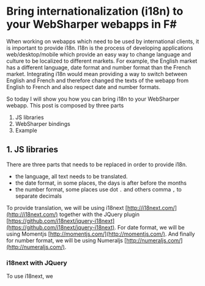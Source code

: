 # Bring internationalization (i18n) to your WebSharper webapps in F#

When working on webapps which need to be used by international clients, it is important to provide i18n.
I18n is the process of developing applications web/desktop/mobile which provide an easy way to change language and culture to be localized to different markets.
For example, the English market has a different language, date format and number format than the French market.
Integrating i18n would mean providing a way to switch between English and French and therefore changed the texts of the webapp from English to French and also respect date and number formats. 

So today I will show you how you can bring i18n to your WebSharper webapp. This post is composed by three parts

1. JS libraries
2. WebSharper bindings
3. Example

## 1. JS libraries

There are three parts that needs to be replaced in order to provide i18n.
 
  - the language, all text needs to be translated.
  - the date format, in some places, the days is after before the months
  - the number format, some places use dot `.` and others comma `,` to separate decimals

To provide translation, we will be using i18next [http://i18next.com/](http://i18next.com/) together with the JQuery plugin [https://github.com/i18next/jquery-i18next](https://github.com/i18next/jquery-i18next).
For date format, we will be using Momentjs [http://momentjs.com/](http://momentjs.com/).
And finally for number format, we will be using Numeraljs [http://numeraljs.com/](http://numeraljs.com/).

### i18next with JQuery

To use i18next, we 

